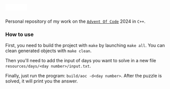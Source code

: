 <h1 style="display: flex; align-items: start;">
    <a href="https://adventofcode.com/">
        <img src="assets/aoc-text-icon.svg" width="35%" alt="Advent Of C++">
    </a>
</h1>

Personal repository of my work on the <span class="aoc-colored">[`Advent Of Code`](https://adventofcode.com/)</span> 2024 in `C++`.

### How to use

First, you need to build the project with `make` by launching `make all`.
You can clean generated objects with `make clean`.

Then you'll need to add the input of days you want to solve in a new file `resources/days/<day number>/input.txt`.

Finally, just run the program: `build/aoc -d<day number>`.
After the puzzle is solved, it will print you the answer.